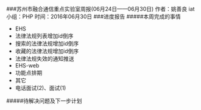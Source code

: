 ###苏州市融合通信重点实验室周报(06月24日——06月30日)
	作者：姚善良 iat                   小组：PHP                        时间：2016年06月30日
###进度报告
#####本周完成的事情

* EHS
 * 法律法规列表增加id倒序
 * 搜索的法律法规增加id倒序
 * 收藏的法律法规增加id倒序
 * 法律法规失效的通知推送
* EHS-web
 * 功能点排期
* 其它
 * 电话面试(2)、面试(1)

#####待解决问题及下一步计划

